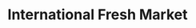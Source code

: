 ---
title: "International Fresh Market"
url: /naperville/international-fresh-market/
shop: Supermarkt
---